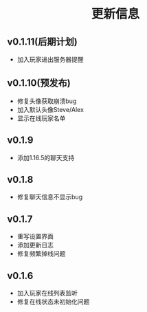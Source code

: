 <h1 style="text-align:center"> 更新信息 </h1>

## v0.1.11(后期计划)
* 加入玩家进出服务器提醒
## v0.1.10(预发布)
* 修复头像获取崩溃bug
* 加入默认头像Steve/Alex
* 显示在线玩家名单
## v0.1.9
* 添加1.16.5的聊天支持
## v0.1.8
* 修复聊天信息不显示bug
## v0.1.7
* 重写设置界面
* 添加更新日志
* 修复频繁掉线问题
## v0.1.6
* 加入玩家在线列表监听
* 修复在线状态未初始化问题
